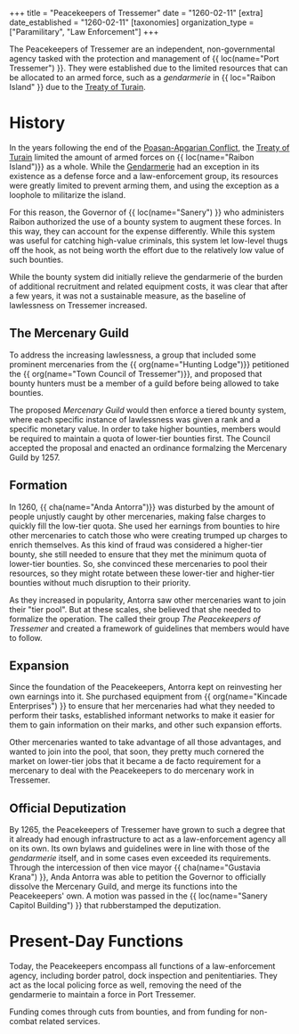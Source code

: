 +++
title = "Peacekeepers of Tressemer"
date = "1260-02-11"
[extra]
date_established = "1260-02-11"
[taxonomies]
organization_type = ["Paramilitary", "Law Enforcement"]
+++

The Peacekeepers of Tressemer are an independent, non-governmental agency tasked with the
protection and management of {{ loc(name="Port Tressemer") }}. They were established due to
the limited resources that can be allocated to an armed force, such as a *gendarmerie* in 
{{ loc="Raibon Island" }} due to the [Treaty of Turain](@/events/treaty-of-turain.md).

# History

In the years following the end of the [Poasan-Apgarian Conflict](@/events/poasan-apgarian-conflict/_index.md), the
[Treaty of Turain](@/events/treaty-of-turain.md) limited the amount of armed forces on 
{{ loc(name="Raibon Island")}} as a whole. While the 
[Gendarmerie](@/organizations/gendarmerie-nationale.md) had an exception in its existence
as a defense force and a law-enforcement group, its resources were greatly limited to
prevent arming them, and using the exception as a loophole to militarize the island.

For this reason, the Governor of {{ loc(name="Sanery") }} who administers Raibon authorized
the use of a bounty system to augment these forces. In this way, they can account for the 
expense differently. While this system was useful for catching high-value criminals, this
system let low-level thugs off the hook, as not being worth the effort due to the relatively
low value of such bounties. 

While the bounty system did initially relieve the gendarmerie of the burden of additional
recruitment and related equipment costs, it was clear that after a few years, it was not a
sustainable measure, as the baseline of lawlessness on Tressemer increased.

## The Mercenary Guild

To address the increasing lawlessness, a group that included some prominent mercenaries from
the {{ org(name="Hunting Lodge")}} petitioned the {{ org(name="Town Council of Tressemer")}}, 
and proposed that bounty hunters must be a member of a guild before being allowed 
to take bounties.

The proposed *Mercenary Guild* would then enforce a tiered bounty system, where each specific 
instance of lawlessness was given a rank and a specific monetary value. In order to take higher 
bounties, members would be required to maintain a quota of lower-tier bounties first. The 
Council accepted the proposal and enacted an ordinance formalzing the Mercenary Guild by 1257.

## Formation

In 1260, {{ cha(name="Anda Antorra")}} was disturbed by the amount of people unjustly caught
by other mercenaries, making false charges to quickly fill the low-tier quota. She used her 
earnings from bounties to hire other mercenaries to catch those who were creating trumped up
charges to enrich themselves. As this kind of fraud was considered a higher-tier bounty, 
she still needed to ensure that they met the minimum quota of lower-tier bounties.
So, she convinced these mercenaries to pool their resources, so they might rotate between these
lower-tier and higher-tier bounties without much disruption to their priority.

As they increased in popularity, Antorra saw other mercenaries want to join their "tier pool".
But at these scales, she believed that she needed to formalize the operation. The called their
group *The Peacekeepers of Tressemer* and created a framework of guidelines that members would
have to follow.

## Expansion

Since the foundation of the Peacekeepers, Antorra kept on reinvesting her own earnings into it.
She purchased equipment from {{ org(name="Kincade Enterprises") }} to ensure that her mercenaries
had what they needed to perform their tasks, established informant networks to make it easier for
them to gain information on their marks, and other such expansion efforts.

Other mercenaries wanted to take advantage of all those advantages, and wanted to join into the
pool, that soon, they pretty much cornered the market on lower-tier jobs that it became a de 
facto requirement for a mercenary to deal with the Peacekeepers to do mercenary work in 
Tressemer.

## Official Deputization

By 1265, the Peacekeepers of Tressemer have grown to such a degree that it already had enough
infrastructure to act as a law-enforcement agency all on its own. Its own bylaws and guidelines
were in line with those of the *gendarmerie* itself, and in some cases even exceeded its
requirements. Through the intercession of then vice mayor {{ cha(name="Gustavia Krana") }},
Anda Antorra was able to petition the Governor to officially dissolve the Mercenary Guild, and 
merge its functions into the Peacekeepers' own. A motion was passed in the 
{{ loc(name="Sanery Capitol Building") }} that rubberstamped the deputization.

# Present-Day Functions

Today, the Peacekeepers encompass all functions of a law-enforcement agency, including border
patrol, dock inspection and penitentiaries. They act as the local policing force as well, 
removing the need of the gendarmerie to maintain a force in Port Tressemer.

Funding comes through cuts from bounties, and from funding for non-combat related services.